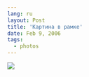 ```yaml
---
lang: ru
layout: Post
title: 'Картина в рамке'
date: Feb 9, 2006
tags:
  - photos
---
```


![](/images/blog/MG-1003.jpg)
